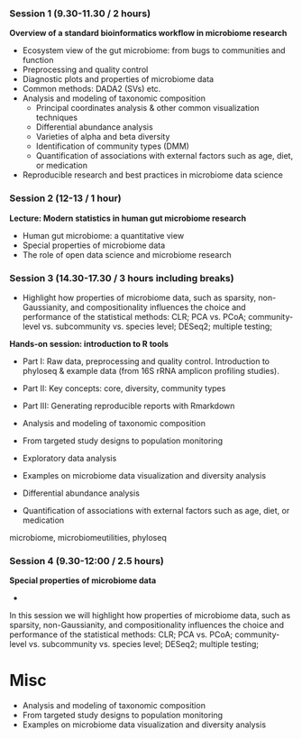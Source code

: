 ### Session 1 (9.30-11.30  / 2 hours)

**Overview of a standard bioinformatics workflow in microbiome research**

 * Ecosystem view of the gut microbiome: from bugs to communities and function
 * Preprocessing and quality control
  * Diagnostic plots and properties of microbiome data
  * Common methods: DADA2 (SVs) etc.
* Analysis and modeling of taxonomic composition
  * Principal coordinates analysis & other common visualization techniques 
  * Differential abundance analysis
  * Varieties of alpha and beta diversity
  * Identification of community types (DMM)
  * Quantification of associations with external factors such as age, diet, or medication
* Reproducible research and best practices in microbiome data science

### Session 2 (12-13 / 1 hour)

**Lecture: Modern statistics in human gut microbiome research**

 * Human gut microbiome: a quantitative view
 * Special properties of microbiome data 
 * The role of open data science and microbiome research


### Session 3 (14.30-17.30 / 3 hours including breaks)

 * Highlight how properties of microbiome data, such as sparsity,
   non-Gaussianity, and compositionality influences the choice and
   performance of the statistical methods: CLR; PCA vs. PCoA;
   community-level vs. subcommunity vs. species level; DESeq2; multiple
   testing;


**Hands-on session: introduction to R tools**

 * Part I: Raw data, preprocessing and quality control. Introduction
   to phyloseq & example data (from 16S rRNA amplicon profiling
   studies).
 
 * Part II: Key concepts: core, diversity, community types
 
 * Part III: Generating reproducible reports with Rmarkdown


 * Analysis and modeling of taxonomic composition
 * From targeted study designs to population monitoring
 * Exploratory data analysis
 * Examples on microbiome data visualization and diversity analysis
 * Differential abundance analysis
 * Quantification of associations with external factors such as age, diet, or medication

 microbiome, microbiomeutilities, phyloseq


### Session 4 (9.30-12:00 / 2.5 hours)

**Special properties of microbiome data**

 * 
In this session we will highlight how properties of microbiome data,
such as sparsity, non-Gaussianity, and compositionality influences the
choice and performance of the statistical methods: CLR; PCA vs. PCoA;
community-level vs. subcommunity vs. species level; DESeq2; multiple
testing;

# Misc

 * Analysis and modeling of taxonomic composition
 * From targeted study designs to population monitoring
 * Examples on microbiome data visualization and diversity analysis
